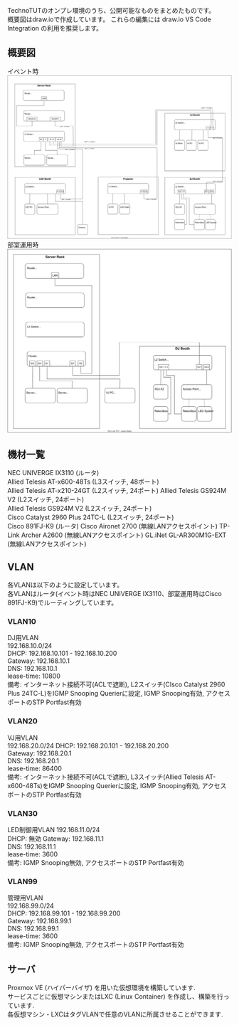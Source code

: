 TechnoTUTのオンプレ環境のうち、公開可能なものをまとめたものです。  
概要図はdraw.ioで作成しています。 これらの編集には draw.io VS Code Integration の利用を推奨します。

## 概要図
イベント時  
![概要図](/network/event.drawio.svg)  
部室運用時  
![概要図](/network/clubroom.drawio.svg)

## 機材一覧
NEC UNIVERGE IX3110 (ルータ)  
Allied Telesis AT-x600-48Ts (L3スイッチ, 48ポート)  
Allied Telesis AT-x210-24GT (L2スイッチ, 24ポート)
Allied Telesis GS924M V2 (L2スイッチ, 24ポート)  
Allied Telesis GS924M V2 (L2スイッチ, 24ポート)  
Cisco Catalyst 2960 Plus 24TC-L (L2スイッチ, 24ポート)  
Cisco 891FJ-K9 (ルータ)
Cisco Aironet 2700 (無線LANアクセスポイント)
TP-Link Archer A2600 (無線LANアクセスポイント)
GL.iNet GL-AR300M1G-EXT (無線LANアクセスポイント)

## VLAN
各VLANは以下のように設定しています。  
各VLANはルータ(イベント時はNEC UNIVERGE IX3110、部室運用時はCisco 891FJ-K9)でルーティングしています。  

### VLAN10
DJ用VLAN  
192.168.10.0/24  
DHCP: 192.168.10.101 - 192.168.10.200  
Gateway: 192.168.10.1  
DNS: 192.168.10.1  
lease-time: 10800  
備考: インターネット接続不可(ACLで遮断), L2スイッチ(CIsco Catalyst 2960 Plus 24TC-L)をIGMP Snooping Querierに設定, IGMP Snooping有効, アクセスポートのSTP Portfast有効  

### VLAN20
VJ用VLAN  
192.168.20.0/24
DHCP: 192.168.20.101 - 192.168.20.200  
Gateway: 192.168.20.1  
DNS: 192.168.20.1  
lease-time: 86400  
備考: インターネット接続不可(ACLで遮断), L3スイッチ(Allied Telesis AT-x600-48Ts)をIGMP Snooping Querierに設定, IGMP Snooping有効, アクセスポートのSTP Portfast有効  

### VLAN30
LED制御用VLAN
192.168.11.0/24  
DHCP: 無効
Gateway: 192.168.11.1  
DNS: 192.168.11.1  
lease-time: 3600  
備考: IGMP Snooping無効, アクセスポートのSTP Portfast有効  

### VLAN99
管理用VLAN  
192.168.99.0/24  
DHCP: 192.168.99.101 - 192.168.99.200  
Gateway: 192.168.99.1  
DNS: 192.168.99.1  
lease-time: 3600  
備考: IGMP Snooping無効, アクセスポートのSTP Portfast有効    

## サーバ
Proxmox VE (ハイパーバイザ) を用いた仮想環境を構築しています.  
サービスごとに仮想マシンまたはLXC (Linux Container) を作成し、構築を行っています.  
各仮想マシン・LXCはタグVLANで任意のVLANに所属させることができます.